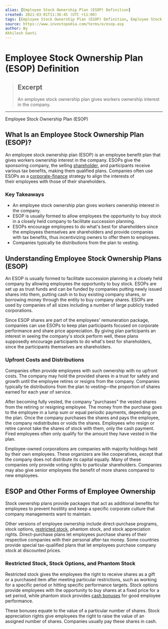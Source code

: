 ```yaml
---
alias: [Employee Stock Ownership Plan (ESOP) Definition]
created: 2021-03-01T11:36:45 (UTC +11:00)
tags: [Employee Stock Ownership Plan (ESOP) Definition, Employee Stock Ownership Plan (ESOP)]
source: https://www.investopedia.com/terms/e/esop.asp
author: By
Akhilesh Ganti
---
```


# Employee Stock Ownership Plan (ESOP) Definition

> ## Excerpt
> An employee stock ownership plan gives workers ownership interest in the company.

---

Employee Stock Ownership Plan (ESOP)
## What Is an Employee Stock Ownership Plan (ESOP)?

An employee stock ownership plan (ESOP) is an employee benefit plan that gives workers ownership interest in the company. ESOPs give the sponsoring company, the selling [shareholder](https://www.investopedia.com/terms/s/shareholder.asp), and participants receive various tax benefits, making them qualified plans. Companies often use ESOPs as a [corporate-finance](https://www.investopedia.com/terms/c/corporatefinance.asp) strategy to align the interests of their employees with those of their shareholders.

### Key Takeaways

-   An employee stock ownership plan gives workers ownership interest in the company.
-   ESOP is usually formed to allow employees the opportunity to buy stock in a closely held company to facilitate succession planning.
-   ESOPs encourage employees to do what's best for shareholders since the employees themselves are shareholders and provide companies with tax benefits, thus incentivizing owners to offer them to employees.
-   Companies typically tie distributions from the plan to vesting.

## Understanding Employee Stock Ownership Plans (ESOP)

An ESOP is usually formed to facilitate succession planning in a closely held company by allowing employees the opportunity to buy stock. ESOPs are set up as trust funds and can be funded by companies putting newly issued shares into them, putting cash in to buy existing company shares, or borrowing money through the entity to buy company shares. ESOPs are used by companies of all sizes including a number of large publicly traded corporations.

Since ESOP shares are part of the employees' remuneration package, companies can use ESOPs to keep plan participants focused on corporate performance and share price appreciation. By giving plan participants an interest in seeing the company's stock perform well, these plans supposedly encourage participants to do what's best for shareholders, since the participants themselves are shareholders.

### Upfront Costs and Distributions

Companies often provide employees with such ownership with no upfront costs. The company may hold the provided shares in a trust for safety and growth until the employee retires or resigns from the company. Companies typically tie distributions from the plan to vesting—the proportion of shares earned for each year of service.

After becoming fully vested, the company "purchases" the vested shares from the retiring or resigning employee. The money from the purchase goes to the employee in a lump sum or equal periodic payments, depending on the plan. Once the company purchases the shares and pays the employee, the company redistributes or voids the shares. Employees who resign or retire cannot take the shares of stock with them, only the cash payment. Fired employees often only qualify for the amount they have vested in the plan.

Employee-owned corporations are companies with majority holdings held by their own employees. These organizers are like cooperatives, except that the company does not distribute its capital equally. Many of these companies only provide voting rights to particular shareholders. Companies may also give senior employees the benefit of more shares compared to new employees.

## ESOP and Other Forms of Employee Ownership

Stock ownership plans provide packages that act as additional benefits for employees to prevent hostility and keep a specific corporate culture that company managements want to maintain.

Other versions of employee ownership include direct-purchase programs, stock options, [restricted stock](https://www.investopedia.com/terms/r/restrictedstock.asp), phantom stock, and stock appreciation rights. Direct-purchase plans let employees purchase shares of their respective companies with their personal after-tax money. Some countries provide special tax-qualified plans that let employees purchase company stock at discounted prices. 

### Restricted Stock, Stock Options, and Phantom Stock

Restricted stock gives the employees the right to receive shares as a gift or a purchased item after meeting particular restrictions, such as working for a specific period or hitting specific performance targets. Stock options provide employees with the opportunity to buy shares at a fixed price for a set period, while phantom stock provides [cash bonuses](https://www.investopedia.com/terms/c/cash-bonus.asp) for good employee performance.

These bonuses equate to the value of a particular number of shares. Stock appreciation rights give employees the right to raise the value of an assigned number of shares. Companies usually pay these shares in cash.
